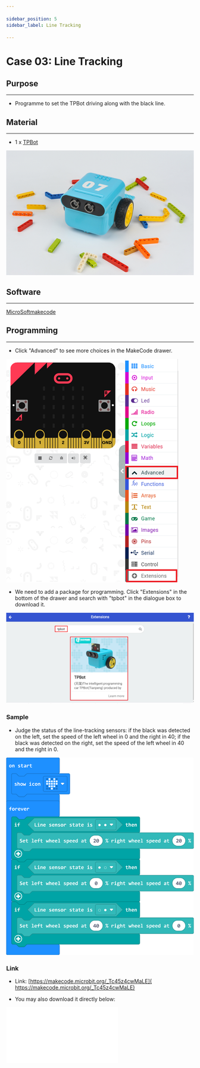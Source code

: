 ```yaml
---

sidebar_position: 5
sidebar_label: Line Tracking

---
```


# Case 03: Line Tracking

## Purpose
---
- Programme to set the TPBot driving along with the black line.

## Material
---

- 1 x [TPBot](https://www.elecfreaks.com/tpbot.html)



![](./images/TPBot_tianpeng_case_01_01.png)





## Software
---
[MicroSoftmakecode](https://makecode.microbit.org/#)


## Programming
---


- Click "Advanced" to see more choices in the MakeCode drawer.

![](./images/TPBot_tianpeng_case_01_02.png)

- We need to add a package for programming. Click "Extensions" in the bottom of the drawer and search with "tpbot" in the dialogue box to download it.

![](./images/TPBot_tianpeng_case_01_03.png)

### Sample
- Judge the status of the line-tracking sensors: if the black was detected on the left, set the speed of the left wheel in 0 and the right in 40; if the black was detected on the right, set the speed of the left wheel in 40 and the right in 0.


![](./images/TPBot_tianpeng_case_03_04.png)

### Link
- Link: [​https://makecode.microbit.org/_Tc45z4cwMaLE](​https://makecode.microbit.org/_Tc45z4cwMaLE)

- You may also download it directly below:

<div
    style={{
        position: 'relative',
        paddingBottom: '60%',
        overflow: 'hidden',
    }}
>
    <iframe
        src="​https://makecode.microbit.org/_Tc45z4cwMaLE"
        frameborder="0"
        sandbox="allow-popups allow-forms allow-scripts allow-same-origin"
        style={{
            position: 'absolute',
            width: '100%',
            height: '100%',
        }}
    />
</div>


### Conclusion


- TPBot drives along with the balck line.


## Exploration
---


## FAQ
---
Q: The car does not work with the code in the wiki.
A: It should be the batteries that are lack of power, please try to fix it by adding the value of the speed in the code.

## Relevant File
---

